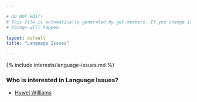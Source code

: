```yaml
---

# DO NOT EDIT!
# This file is automatically generated by get-members. If you change it, bad
# things will happen.

layout: default
title: "Language Issues"

---
```


{% include interests/language-issues.md %}

### Who is interested in Language Issues?


* [Hywel Williams](/members/hywel-williams.html)
